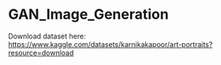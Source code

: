 # GAN_Image_Generation

Download dataset here: https://www.kaggle.com/datasets/karnikakapoor/art-portraits?resource=download